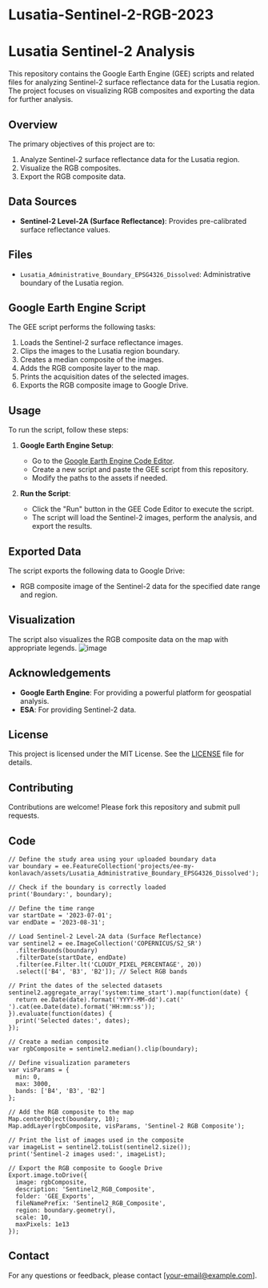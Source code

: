# Lusatia-Sentinel-2-RGB-2023

# Lusatia Sentinel-2 Analysis

This repository contains the Google Earth Engine (GEE) scripts and related files for analyzing Sentinel-2 surface reflectance data for the Lusatia region. The project focuses on visualizing RGB composites and exporting the data for further analysis.

## Overview

The primary objectives of this project are to:
1. Analyze Sentinel-2 surface reflectance data for the Lusatia region.
2. Visualize the RGB composites.
3. Export the RGB composite data.

## Data Sources

- **Sentinel-2 Level-2A (Surface Reflectance)**: Provides pre-calibrated surface reflectance values.

## Files

- `Lusatia_Administrative_Boundary_EPSG4326_Dissolved`: Administrative boundary of the Lusatia region.

## Google Earth Engine Script

The GEE script performs the following tasks:
1. Loads the Sentinel-2 surface reflectance images.
2. Clips the images to the Lusatia region boundary.
3. Creates a median composite of the images.
4. Adds the RGB composite layer to the map.
5. Prints the acquisition dates of the selected images.
6. Exports the RGB composite image to Google Drive.

## Usage

To run the script, follow these steps:

1. **Google Earth Engine Setup**:
   - Go to the [Google Earth Engine Code Editor](https://code.earthengine.google.com/).
   - Create a new script and paste the GEE script from this repository.
   - Modify the paths to the assets if needed.

2. **Run the Script**:
   - Click the "Run" button in the GEE Code Editor to execute the script.
   - The script will load the Sentinel-2 images, perform the analysis, and export the results.

## Exported Data

The script exports the following data to Google Drive:
- RGB composite image of the Sentinel-2 data for the specified date range and region.

## Visualization

The script also visualizes the RGB composite data on the map with appropriate legends.
![image](https://github.com/user-attachments/assets/cd0a84fc-3fa9-4ae2-91f9-92cece107ddb)

## Acknowledgements

- **Google Earth Engine**: For providing a powerful platform for geospatial analysis.
- **ESA**: For providing Sentinel-2 data.

## License

This project is licensed under the MIT License. See the [LICENSE](LICENSE) file for details.

## Contributing

Contributions are welcome! Please fork this repository and submit pull requests.

## Code
```
// Define the study area using your uploaded boundary data
var boundary = ee.FeatureCollection('projects/ee-my-konlavach/assets/Lusatia_Administrative_Boundary_EPSG4326_Dissolved');

// Check if the boundary is correctly loaded
print('Boundary:', boundary);

// Define the time range
var startDate = '2023-07-01';
var endDate = '2023-08-31';

// Load Sentinel-2 Level-2A data (Surface Reflectance)
var sentinel2 = ee.ImageCollection('COPERNICUS/S2_SR')
  .filterBounds(boundary)
  .filterDate(startDate, endDate)
  .filter(ee.Filter.lt('CLOUDY_PIXEL_PERCENTAGE', 20))
  .select(['B4', 'B3', 'B2']); // Select RGB bands

// Print the dates of the selected datasets
sentinel2.aggregate_array('system:time_start').map(function(date) {
  return ee.Date(date).format('YYYY-MM-dd').cat(' ').cat(ee.Date(date).format('HH:mm:ss'));
}).evaluate(function(dates) {
  print('Selected dates:', dates);
});

// Create a median composite
var rgbComposite = sentinel2.median().clip(boundary);

// Define visualization parameters
var visParams = {
  min: 0,
  max: 3000,
  bands: ['B4', 'B3', 'B2']
};

// Add the RGB composite to the map
Map.centerObject(boundary, 10);
Map.addLayer(rgbComposite, visParams, 'Sentinel-2 RGB Composite');

// Print the list of images used in the composite
var imageList = sentinel2.toList(sentinel2.size());
print('Sentinel-2 images used:', imageList);

// Export the RGB composite to Google Drive
Export.image.toDrive({
  image: rgbComposite,
  description: 'Sentinel2_RGB_Composite',
  folder: 'GEE_Exports',
  fileNamePrefix: 'Sentinel2_RGB_Composite',
  region: boundary.geometry(),
  scale: 10,
  maxPixels: 1e13
});
```

## Contact

For any questions or feedback, please contact [your-email@example.com].
